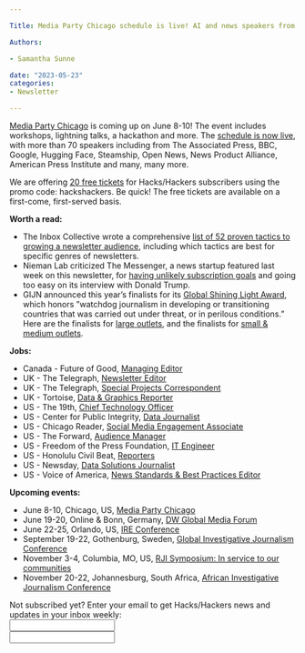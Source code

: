 ```yaml
---

Title: Media Party Chicago schedule is live! AI and news speakers from AP, BBC, Hugging Face, many more

Authors: 

- Samantha Sunne

date: "2023-05-23" 
categories: 
- Newsletter 

---
```


[Media Party Chicago](https://mediaparty.org/) is coming up on June 8-10! The event includes workshops, lightning talks, a hackathon and more. The [schedule is now live](https://mediapartychicago2023.sched.com/), with more than 70 speakers including from The Associated Press, BBC, Google, Hugging Face, Steamship, Open News, News Product Alliance, American Press Institute and many, many more.

We are offering [20 free tickets](https://www.eventbrite.com/e/media-party-tickets-608639215277?discount=hackshackers) for Hacks/Hackers subscribers using the promo code: hackshackers. Be quick! The free tickets are available on a first-come, first-served basis.

**Worth a read:**



* The Inbox Collective wrote a comprehensive [list of 52 proven tactics to growing a newsletter audience](https://inboxcollective.com/ways-to-grow-your-newsletter-list/), including which tactics are best for specific genres of newsletters.
* Nieman Lab criticized The Messenger, a news startup featured last week on this newsletter, for [having unlikely subscription goals](https://www.niemanlab.org/2023/05/no-need-to-shoot-the-messenger-its-muddled-ideas-are-doing-the-job/) and going too easy on its interview with Donald Trump.
* GIJN announced this year’s finalists for its [Global Shining Light Award](https://gijn.org/awards/), which honors ​”watchdog journalism in developing or transitioning countries that was carried out under threat, or in perilous conditions.” Here are the finalists for [large outlets](https://gijn.org/2023/05/15/2023-global-shining-light-award-finalists-large-outlets/), and the finalists for [small & medium outlets](https://gijn.org/2023/05/16/2023-global-shining-light-award-finalists-small-medium-outlet/).

**Jobs:**



* Canada - Future of Good, [Managing Editor](https://futureofgood.co/careers/)
* UK - The Telegraph, [Newsletter Editor](https://www.cisionjobs.co.uk/job/110213/the-telegraph-newsletter-editor/)
* UK - The Telegraph, [Special Projects Correspondent](https://www.cisionjobs.co.uk/job/110207/the-telegraph-special-projects-correspondent-fixed-term-contract-/)
* UK - Tortoise, [Data & Graphics Reporter](https://www.tortoisemedia.com/job/data-and-graphics-reporter/)
* US - The 19th, [Chief Technology Officer](https://19thnews.org/19th-hiring-chief-technology-officer/)
* US - Center for Public Integrity, [Data Journalist](https://recruiting.paylocity.com/Recruiting/Jobs/Details/1304049)
* US - Chicago Reader, [Social Media Engagement Associate](https://inn.org/job/chicago-reader-chicago-8-social-media-engagement-associate/)
* US - The Forward, [Audience Manager](https://careers.journalists.org/jobs/18595693/audience-manager)
* US - Freedom of the Press Foundation, [IT Engineer](https://freedom.press/jobs/?gh_jid=4249574005)
* US - Honolulu Civil Beat, [Reporters](https://www.civilbeat.org/jobs/)
* US - Newsday, [Data Solutions Journalist](https://newsday.wd1.myworkdayjobs.com/en-US/Newsday/job/Melville-NY---Corporate-Center-Drive/Data-Solutions-Journalist_R1023)
* US - Voice of America, [News Standards & Best Practices Editor](https://www.ire.org/job-center/news-standards-and-best-practices-editor/)

**Upcoming events:**



* June 8-10, Chicago, US, [Media Party Chicago](https://blog.mediaparty.info/media-party-is-going-global-next-step-chicago-6-8-june-2023-88ae56ffc83f)
* June 19-20, Online & Bonn, Germany, [DW Global Media Forum](https://corporate.dw.com/en/overcoming-divisions-dw-global-media-forum-2023/a-63990322)
* June 22-25, Orlando, US, [IRE Conference](https://www.ire.org/event/2023-ire-conference/)
* September 19-22, Gothenburg, Sweden, [Global Investigative Journalism Conference](https://gijc2023.org/)
* November 3-4, Columbia, MO, US, [RJI Symposium: In service to our communities](https://rji.submittable.com/submit/254162/rji-symposium-in-service-to-our-communities)
* November 20-22, Johannesburg, South Africa, [African Investigative Journalism Conference](https://aijc.africa/)

<div id="mc_embed_signup"><form id="mc-embedded-subscribe-form" class="validate" action="//hackshackers.us1.list-manage.com/subscribe/post?u=c56f2e53d5ed6ef87f8aaa75c&amp;id=fb2bc6f10b" method="post" name="mc-embedded-subscribe-form" novalidate="" target="_blank">

<div id="mc_embed_signup_scroll">

<div class="mc-field-group"><label for="mce-EMAIL">Not subscribed yet? Enter your email to get Hacks/Hackers news and updates in your inbox weekly:  </label></div>

<div class="mc-field-group"><input id="mce-EMAIL" class="required email" name="EMAIL" type="email" value="" /></div>

<!-- real people should not fill this in and expect good things - do not remove this or risk form bot signups-->

<div style="position: absolute; left: -5000px;"><input tabindex="-1" name="b_c56f2e53d5ed6ef87f8aaa75c_fb2bc6f10b" type="text" value="" /></div>

<div class="clear"><input id="mc-embedded-subscribe" class="button" name="subscribe" typ
